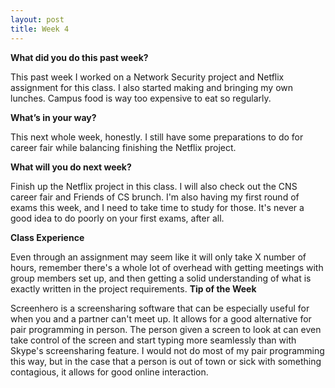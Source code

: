 ```yaml
---
layout: post
title: Week 4
---
```

**What did you do this past week?**

This past week I worked on a Network Security project and Netflix assignment for this class. 
I also started making and bringing my own lunches. Campus food is way too expensive to eat so regularly.

**What’s in your way?**

This next whole week, honestly. I still have some preparations to do for career fair while balancing finishing the Netflix project. 

**What will you do next week?**

Finish up the Netflix project in this class. I will also check out the CNS career fair and Friends of CS brunch. 
I'm also having my first round of exams this week, and I need to take time to study for those. 
It's never a good idea to do poorly on your first exams, after all.

**Class Experience**

Even through an assignment may seem like it will only take X number of hours, remember there's a whole lot of overhead with getting meetings with group members set up, and then getting a solid understanding of what is exactly written in the project requirements.
**Tip of the Week**

Screenhero is a screensharing software that can be especially useful for when you and a partner can't meet up. It allows for a good alternative for pair programming in person. 
The person given a screen to look at can even take control of the screen and start typing more seamlessly than with Skype's screensharing feature.
I would not do most of my pair programming this way, but in the case that a person is out of town or sick with something contagious, it allows for good online interaction.
<!--![_config.yml]({{ site.baseurl }}/images/config.png)-->

<!--The easiest way to make your first post is to edit this one. Go into /_posts/ and update the Hello World markdown file. For more instructions head over to the [Jekyll Now repository](https://github.com/barryclark/jekyll-now) on GitHub.-->


